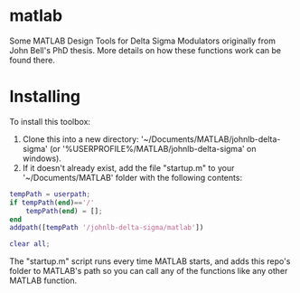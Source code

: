 # matlab
Some MATLAB Design Tools for Delta Sigma Modulators originally from John Bell's PhD thesis. More details on how these functions work can be found there.


# Installing
To install this toolbox:

1. Clone this into a new directory: '~/Documents/MATLAB/johnlb-delta-sigma' (or '%USERPROFILE%/MATLAB/johnlb-delta-sigma' on windows). 
2. If it doesn't already exist, add the file "startup.m" to your '~/Documents/MATLAB' folder with the following contents:

```matlab
tempPath = userpath;
if tempPath(end)=='/'
    tempPath(end) = [];
end
addpath([tempPath '/johnlb-delta-sigma/matlab'])

clear all;
```

The "startup.m" script runs every time MATLAB starts, and adds this repo's folder to MATLAB's path so you can call any of the functions like any other MATLAB function.
